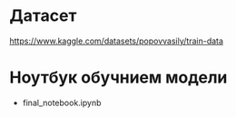 # Датасет
https://www.kaggle.com/datasets/popovvasily/train-data
# Ноутбук обучнием модели
- final_notebook.ipynb
